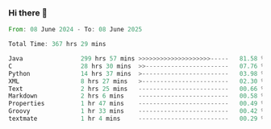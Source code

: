 ### Hi there 👋

<!--
**luoxuanzao/luoxuanzao** is a ✨ _special_ ✨ repository because its `README.md` (this file) appears on your GitHub profile.

Here are some ideas to get you started:

- 🔭 I’m currently working on ...
- 🌱 I’m currently learning ...
- 👯 I’m looking to collaborate on ...
- 🤔 I’m looking for help with ...
- 💬 Ask me about ...
- 📫 How to reach me: ...
- 😄 Pronouns: ...
- ⚡ Fun fact: ...
-->

<!--START_SECTION:waka-->

```rust
From: 08 June 2024 - To: 08 June 2025

Total Time: 367 hrs 29 mins

Java                299 hrs 57 mins >>>>>>>>>>>>>>>>>>>>-----   81.58 %
C                   28 hrs 30 mins  >>-----------------------   07.76 %
Python              14 hrs 37 mins  >------------------------   03.98 %
XML                 8 hrs 27 mins   >------------------------   02.30 %
Text                2 hrs 25 mins   -------------------------   00.66 %
Markdown            2 hrs 6 mins    -------------------------   00.58 %
Properties          1 hr 47 mins    -------------------------   00.49 %
Groovy              1 hr 33 mins    -------------------------   00.42 %
textmate            1 hr 4 mins     -------------------------   00.29 %
```

<!--END_SECTION:waka-->